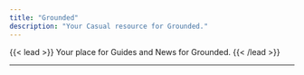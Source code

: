 ```yaml
---
title: "Grounded"
description: "Your Casual resource for Grounded."
---
```


{{< lead >}}
Your place for Guides and News for Grounded.
{{< /lead >}}


---
